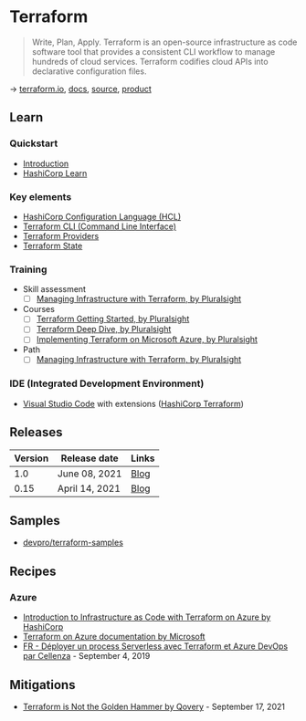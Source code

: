 # Terraform

> Write, Plan, Apply. Terraform is an open-source infrastructure as code software tool that provides a consistent CLI workflow to manage hundreds of cloud services. Terraform codifies cloud APIs into declarative configuration files.

→ [terraform.io](https://www.terraform.io/), [docs](https://www.terraform.io/docs/index.html), [source](https://github.com/hashicorp/terraform), [product](https://www.hashicorp.com/products/terraform/)

## Learn

### Quickstart

- [Introduction](https://developer.hashicorp.com/terraform/intro)
- [HashiCorp Learn](https://developer.hashicorp.com/terraform/tutorials)

### Key elements

- [HashiCorp Configuration Language (HCL)](./hcl.md)
- [Terraform CLI (Command Line Interface)](./terraform-cli.md)
- [Terraform Providers](./terraform-providers.md)
- [Terraform State](https://www.terraform.io/docs/language/state/index.html)

### Training

- Skill assessment
  - [ ] [Managing Infrastructure with Terraform, by Pluralsight](https://app.pluralsight.com/paths/skills/managing-infrastructure-with-terraform)

- Courses
  - [ ] [Terraform Getting Started, by Pluralsight](https://app.pluralsight.com/library/courses/getting-started-terraform/table-of-contents)
  - [ ] [Terraform Deep Dive, by Pluralsight](https://app.pluralsight.com/library/courses/terraform-deep-dive/table-of-contents)
  - [ ] [Implementing Terraform on Microsoft Azure, by Pluralsight](https://app.pluralsight.com/library/courses/implementing-terraform-microsoft-azure/table-of-contents)

- Path
  - [ ] [Managing Infrastructure with Terraform, by Pluralsight](https://app.pluralsight.com/paths/skills/managing-infrastructure-with-terraform)

### IDE (Integrated Development Environment)

- [Visual Studio Code](https://code.visualstudio.com/) with extensions ([HashiCorp Terraform](https://marketplace.visualstudio.com/items?itemName=HashiCorp.terraform))

## Releases

Version | Release date   | Links
------- | ---------------| -----------------------------------------------------------------------------------------------
1.0     | June 08, 2021  | [Blog](https://www.hashicorp.com/blog/announcing-hashicorp-terraform-1-0-general-availability)
0.15    | April 14, 2021 | [Blog](https://www.hashicorp.com/blog/announcing-hashicorp-terraform-0-15-general-availability)

## Samples

- [devpro/terraform-samples](https://github.com/devpro/terraform-samples)

## Recipes

### Azure

- [Introduction to Infrastructure as Code with Terraform on Azure by HashiCorp](https://learn.hashicorp.com/tutorials/terraform/infrastructure-as-code?in=terraform/azure-get-started)
- [Terraform on Azure documentation by Microsoft](https://docs.microsoft.com/en-us/azure/developer/terraform/)
- [FR - Déployer un process Serverless avec Terraform et Azure DevOps par Cellenza](https://blog.cellenza.com/devops/deployer-un-process-serverless-avec-terraform-et-azure-devops/) - September 4, 2019

## Mitigations

- [Terraform is Not the Golden Hammer by Qovery](https://hub.qovery.com/guides/engineering/terraform-not-the-golden-hammer/) - September 17, 2021
